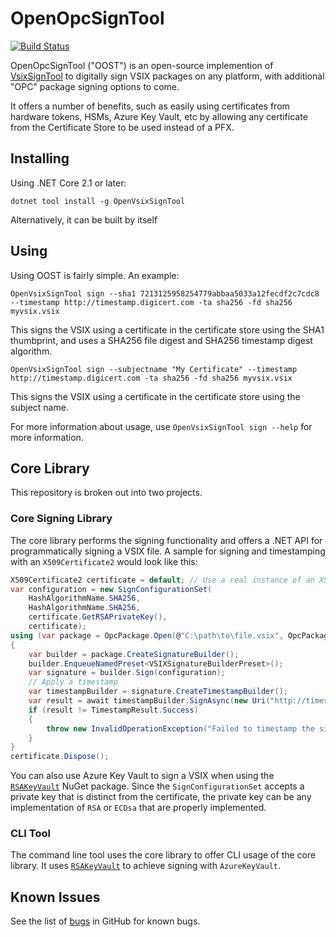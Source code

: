 OpenOpcSignTool
================

[![Build Status](https://vcsjones.visualstudio.com/OpenOpcSignTool/_apis/build/status/OpenOpcSignTool-CI)](https://vcsjones.visualstudio.com/OpenOpcSignTool/_build/latest?definitionId=2)

OpenOpcSignTool ("OOST") is an open-source implemention of [VsixSignTool][1] to digitally sign VSIX packages on any platform,
with additional "OPC" package signing options to come.

It offers a number of benefits, such as easily using certificates from hardware tokens, HSMs, Azure Key Vault, etc by allowing
any certificate from the Certificate Store to be used instead of a PFX.

## Installing

Using .NET Core 2.1 or later:

```shell
dotnet tool install -g OpenVsixSignTool
```

Alternatively, it can be built by itself

## Using

Using OOST is fairly simple. An example:

```shell
OpenVsixSignTool sign --sha1 7213125958254779abbaa5033a12fecdf2c7cdc8 --timestamp http://timestamp.digicert.com -ta sha256 -fd sha256 myvsix.vsix
```

This signs the VSIX using a certificate in the certificate store using the SHA1 thumbprint, and uses a SHA256
file digest and SHA256 timestamp digest algorithm.

```shell
OpenVsixSignTool sign --subjectname "My Certificate" --timestamp http://timestamp.digicert.com -ta sha256 -fd sha256 myvsix.vsix
```

This signs the VSIX using a certificate in the certificate store using the subject name.

For more information about usage, use `OpenVsixSignTool sign --help` for more information.

## Core Library

This repository is broken out into two projects.

### Core Signing Library

The core library performs the signing functionality and offers a .NET API for programmatically signing a VSIX file. A sample for signing and timestamping
with an `X509Certificate2` would look like this:

```csharp
X509Certificate2 certificate = default; // Use a real instance of an X509Certificate2 with a private key
var configuration = new SignConfigurationSet(
	HashAlgorithmName.SHA256,
	HashAlgorithmName.SHA256,
	certificate.GetRSAPrivateKey(),
	certificate);
using (var package = OpcPackage.Open(@"C:\path\to\file.vsix", OpcPackageFileMode.ReadWrite))
{
	var builder = package.CreateSignatureBuilder();
	builder.EnqueueNamedPreset<VSIXSignatureBuilderPreset>();
	var signature = builder.Sign(configuration);
	// Apply a timestamp
	var timestampBuilder = signature.CreateTimestampBuilder();
	var result = await timestampBuilder.SignAsync(new Uri("http://timestamp.digicert.com"), HashAlgorithmName.SHA256);
	if (result != TimestampResult.Success)
	{
		throw new InvalidOperationException("Failed to timestamp the signature.");
	}
}
certificate.Dispose();
```


You can also use Azure Key Vault to sign a VSIX when using the [`RSAKeyVault`][3] NuGet package. Since the `SignConfigurationSet`
accepts a private key that is distinct from the certificate, the private key can be any implementation of `RSA` or `ECDsa`
that are properly implemented.

### CLI Tool

The command line tool uses the core library to offer CLI usage of the core library. It uses [`RSAKeyVault`][3] to achieve signing
with `AzureKeyVault`.

## Known Issues

See the list of [bugs][2] in GitHub for known bugs.

[1]: https://www.nuget.org/packages/Microsoft.VSSDK.Vsixsigntool/
[2]: https://github.com/vcsjones/OpenVsixSignTool/issues?q=is%3Aissue+is%3Aopen+label%3Abug
[3]: https://www.nuget.org/packages/RSAKeyVaultProvider/
